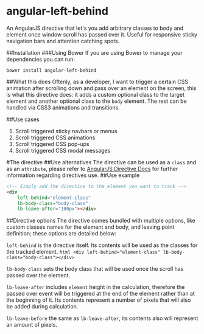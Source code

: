 # angular-left-behind

An AngularJS directive that let's you add arbitrary classes to body and element once window scroll has passed over it. Useful for responsive sticky navigation bars and attention catching spots.

##Installation
###Using Bower
If you are using Bower to manage your dependencies you can run:

`bower install angular-left-behind`

##What this does
Oftenly, as a developer, I want to trigger a certain CSS animation after scrolling down and pass over an element on the screen, this is what this directive does: it adds a custom optional class to the target element and another optional class to the `body` element. The rest can be handled via CSS3 animations and transitions.

##Use cases
1. Scroll triggered sticky navbars or menus
2. Scroll triggered CSS animations
3. Scroll triggered CSS pop-ups
4. Scroll triggered CSS modal messages

#The directive
##Use alternatives
The directive can be used as a `class` and as an `attribute`, please refer to [AngularJS Directive Docs](https://docs.angularjs.org/guide/directive) for further information regarding directives use.
##Use example
```html
<!-- Simply add the directive to the element you want to track -->
<div 
	left-behind="element-class" 
	lb-body-class="body-class" 
	lb-leave-after="100px"></div>
```

##Directive options
The directive comes bundled with multiple options, like custom classes names for the element and body, and leaving point definition; these options are detailed below:

`left-behind` 
	is the directive itself. Its contents will be used as the classes for the tracked element.
	```html
		<div left-behind="element-class" lb-body-class="body-class"></div>
	```

`lb-body-class` sets the body class that will be used once the scroll has passed over the element.

`lb-leave-after` includes `element` height in the calculation, therefore the passed over event will be triggered at the end of the element rather than at the beginning of it. Its contents represent a number of pixels that will also be added during calculation.

`lb-leave-before` the same as `lb-leave-after`, its contents also will represent an amount of pixels.

